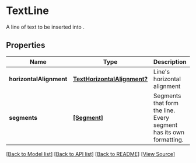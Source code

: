 # TextLine
A line of text to be inserted into .

## Properties
Name | Type | Description | Notes
------------ | ------------- | ------------- | -------------
**horizontalAlignment** | [**TextHorizontalAlignment?**](TextHorizontalAlignment.md) | Line's horizontal alignment | [optional]
**segments** | [**[Segment]**](Segment.md) | Segments that form the line. Every segment has its own formatting. | 

[[Back to Model list]](../README.md#documentation-for-models) [[Back to API list]](../README.md#documentation-for-api-endpoints) [[Back to README]](../README.md) [[View Source]](../AsposePdfCloud/Models/TextLine.swift)

